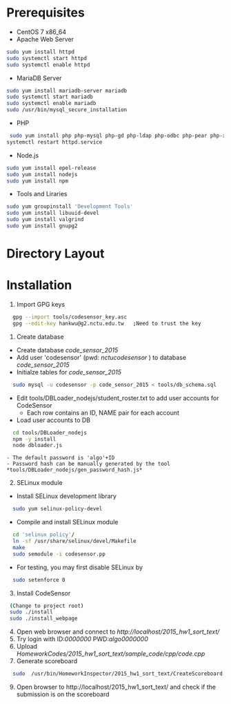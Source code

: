 
# Prerequisites
 - CentOS 7 x86_64
 - Apache Web Server

  ```sh
  sudo yum install httpd
  sudo systemctl start httpd
  sudo systemctl enable httpd
  ```
 - MariaDB Server

  ```sh
  sudo yum install mariadb-server mariadb
  sudo systemctl start mariadb
  sudo systemctl enable mariadb
  sudo /usr/bin/mysql_secure_installation
  ```
 - PHP

  ```sh
   sudo yum install php php-mysql php-gd php-ldap php-odbc php-pear php-xml php-xmlrpc php-mbstring php-snmp php-soap curl curl-devel 
  systemctl restart httpd.service 
  ```
 - Node.js

  ```sh
  sudo yum install epel-release
  sudo yum install nodejs
  sudo yum install npm
  ```
 - Tools and Liraries
 
  ```sh
  sudo yum groupinstall 'Development Tools'
  sudo yum install libuuid-devel
  sudo yum install valgrind
  sudo yum install gnupg2
  ```

# Directory Layout



# Installation 

1. Import GPG keys
  ```sh
    gpg --import tools/codesensor_key.asc
    gpg --edit-key hankwu@g2.nctu.edu.tw   ;Need to trust the key
  ```
1. Create database
 - Create database *code_sensor_2015*
 - Add user 'codesensor' (pwd: *nctucodesensor* ) to database *code_sensor_2015*
 - Initialze tables for *code_sensor_2015*
  ```sh
    sudo mysql -u codesensor -p code_sensor_2015 < tools/db_schema.sql
  ```
 - Edit tools/DBLoader_nodejs/student_roster.txt to add user accounts for CodeSensor
    - Each row contains an ID, NAME pair for each account
 - Load user accounts to DB
  ```sh
    cd tools/DBLoader_nodejs
    npm -y install
    node dbloader.js
  ```
    - The default password is 'algo'+ID
    - Password hash can be manually generated by the tool *tools/DBLoader_nodejs/gen_password_hash.js*
  
2. SELinux module
 - Install SELinux development library
  ```sh
    sudo yum selinux-policy-devel
  ```
 - Compile and install SELinux module
  ```sh
    cd 'selinux policy'/
    ln -sf /usr/share/selinux/devel/Makefile
    make 
    sudo semodule -i codesensor.pp
  ```
 - For testing, you may first disable SELinux by 
  ```sh
    sudo setenforce 0 
  ```

3. Install CodeSensor
 ```sh
  (Change to project root)
  sudo ./install
  sudo ./install_webpage
 ```
4. Open web browser and connect to *http://localhost/2015_hw1_sort_text/*
5. Try login with ID:*0000000*   PWD:*algo0000000*
6. Upload *HomeworkCodes/2015_hw1_sort_text/sample_code/cpp/code.cpp*
8. Generate scoreboard
```sh
  sudo  /usr/bin/HomeworkInspector/2015_hw1_sort_text/CreateScoreboard.php
 ```
9. Open browser to http://localhost/2015_hw1_sort_text/ and check if the submission is on the scoreboard
